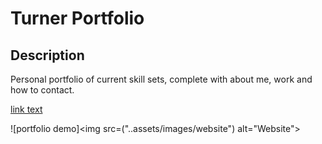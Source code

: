 # Turner Portfolio

## Description

Personal portfolio of current skill sets, complete with about me, work and how to contact.

<a href="https://pgturn68.github.io/Turner-Portfolio/">link text</a>

![portfolio demo]<img src=("..assets/images/website") alt="Website">
